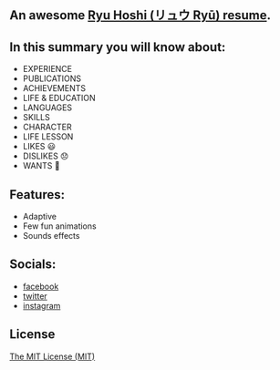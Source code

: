 ## An awesome [Ryu Hoshi (リュウ Ryū) resume](https://viss23.github.io/homepage/).

## In this summary you will know about:

- EXPERIENCE
- PUBLICATIONS
- ACHIEVEMENTS
- LIFE & EDUCATION
- LANGUAGES
- SKILLS
- CHARACTER
- LIFE LESSON
- LIKES 😃
- DISLIKES 😞
- WANTS 🥺

## Features:

- Adaptive
- Few fun animations
- Sounds effects

## Socials:

- [facebook](https://www.facebook.com/profile.php?id=100004808958030)
- [twitter](https://twitter.com/denjinryu)
- [instagram](https://www.instagram.com/sworn_ryu/)

## License

[The MIT License (MIT)](http://opensource.org/licenses/MIT)

